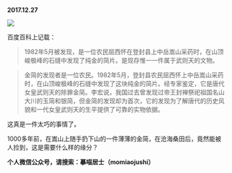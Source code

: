 
          
            
**2017.12.27**



![](//upload-images.jianshu.io/upload_images/51001-7f5bca94564c9797.png)




百度百科上记载：
>1982年5月被发现，是一位农民屈西怀在登封县上中岳嵩山采药时，在山顶峻极峰的石缝中发现了纯金的简片。是现存惟一一件属于武则天的文物。


>金简的发现者是一位农民。1982年5月，登封县农民屈西怀上中岳嵩山采药时，在山顶峻极峰的石缝中发现了这块纯金的简片。经专家鉴定，它是唐代女皇武则天的除罪金简。李宏说，我国过去曾发现过帝王封禅祭祀祖国名山大川的玉简和银简，但金简的发现却为首次，它的发现为了解唐代的历史风貌和一代女皇武则天的生平提供了可靠的实物依据。



这真是一件太巧的事情了。

1000多年前，在嵩山上随手扔下山的一件薄薄的金简，在沧海桑田后，竟然能被人捡到，这是需要什么样的缘分？


**个人微信公众号，请搜索：摹喵居士（momiaojushi）**

          
        